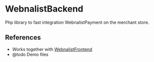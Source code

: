 # WebnalistBackend
Php library to fast integration WebnalistPayment on the merchant store.


## References
* Works together with [WebnalistFrontend](https://github.com/webnalist/WebnalistFrontend)
* @todo Demo files